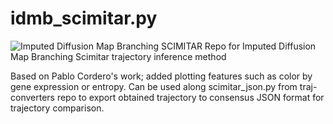 # idmb_scimitar.py
![Imputed Diffusion Map Branching SCIMITAR](/Users/lucas/Desktop/example_scimitar.png)
Repo for Imputed Diffusion Map Branching Scimitar trajectory inference method

Based on Pablo Cordero's work; added plotting features such as color by gene expression or entropy. Can be used along scimitar_json.py from traj-converters repo to export obtained trajectory to consensus JSON format for trajectory comparison.
